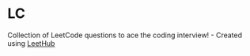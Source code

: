 # LC
Collection of LeetCode questions to ace the coding interview! - Created using [LeetHub](https://github.com/QasimWani/LeetHub)
